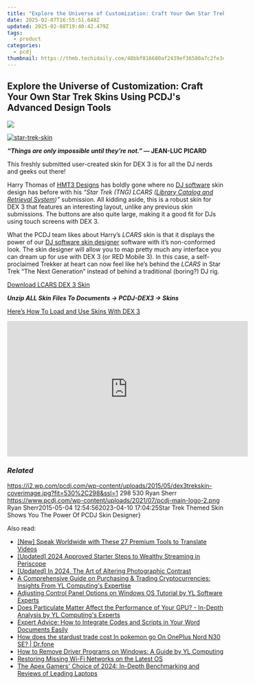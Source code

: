 ```yaml
---
title: "Explore the Universe of Customization: Craft Your Own Star Trek Skins Using PCDJ's Advanced Design Tools"
date: 2025-02-07T16:55:51.648Z
updated: 2025-02-08T19:40:42.479Z
tags:
  - product
categories:
  - pcdj
thumbnail: https://thmb.techidaily.com/48bbf816680af2439ef36580a7c2fe3c4155339daebaab90b2926193e2ffe8d4.png
---
```


## Explore the Universe of Customization: Craft Your Own Star Trek Skins Using PCDJ's Advanced Design Tools

[![](https://i2.wp.com/pcdj.com/wp-content/uploads/2015/05/dex3trekskin-coverimage.jpg?resize=530%2C298&ssl=1)](https://i2.wp.com/pcdj.com/wp-content/uploads/2015/05/dex3trekskin-coverimage.jpg?fit=530%2C298&ssl=1 "dex3trekskin-coverimage")

[![](https://i0.wp.com/pcdj.com/wp-content/uploads/2015/05/star-trek-skin.jpg?fit=300%2C163&ssl=1 "star-trek-skin")](https://i0.wp.com/pcdj.com/wp-content/uploads/2015/05/star-trek-skin.jpg?fit=1030%2C561&ssl=1)

**_“Things are only impossible until they’re not.”_ — JEAN-LUC PICARD**

This freshly submitted user-created skin for DEX 3 is for all the DJ nerds and geeks out there!

Harry Thomas of [HMT3 Designs](http://hmt3design.com) has boldly gone where no [DJ software](https://tools.techidaily.com/pcdj/products/) skin design has before with his _“Star Trek (TNG) LCARS ([Library Catalog and Retrieval System](http://en.wikipedia.org/wiki/LCARS))”_ submission. All kidding aside, this is a robust skin for DEX 3 that features an interesting layout, unlike any previous skin submissions. The buttons are also quite large, making it a good fit for DJs using touch screens with DEX 3.

What the PCDJ team likes about Harry’s _LCARS_ skin is that it displays the power of our [DJ software skin designer](https://tools.techidaily.com/pcdj/products/) software with it’s non-conformed look. The skin designer will allow you to map pretty much any interface you can dream up for use with DEX 3 (or RED Mobile 3). In this case, a self-proclaimed Trekker at heart can now feel like he’s behind the _LCARS_ in Star Trek “The Next Generation” instead of behind a traditional (boring?) DJ rig.

[Download LCARS DEX 3 Skin](https://tools.techidaily.com/pcdj/products/)

_**Unzip ALL Skin Files To Documents -> PCDJ-DEX3 -> Skins**_ 

[Here’s How To Load and Use Skins With DEX 3](https://tools.techidaily.com/pcdj/products/)

<!-- affiliate ads begin -->
<iframe width="560" height="315" src="https://www.youtube.com/embed/O7ChChlyX2o?si=7pMKdN1NZig1kYek" title="YouTube video player" frameborder="0" allow="accelerometer; autoplay; clipboard-write; encrypted-media; gyroscope; picture-in-picture; web-share" referrerpolicy="strict-origin-when-cross-origin" allowfullscreen></iframe>
<!-- affiliate ads end -->

### _Related_

https://i2.wp.com/pcdj.com/wp-content/uploads/2015/05/dex3trekskin-coverimage.jpg?fit=530%2C298&ssl=1 298 530 Ryan Sherr https://www.pcdj.com/wp-content/uploads/2021/07/pcdj-main-logo-2.png Ryan Sherr2015-05-04 12:54:562023-04-10 17:04:25Star Trek Themed Skin Shows You The Power Of PCDJ Skin Designer}

<ins class="adsbygoogle"
     style="display:block"
     data-ad-format="autorelaxed"
     data-ad-client="ca-pub-7571918770474297"
     data-ad-slot="1223367746"></ins>

<ins class="adsbygoogle"
     style="display:block"
     data-ad-client="ca-pub-7571918770474297"
     data-ad-slot="8358498916"
     data-ad-format="auto"
     data-full-width-responsive="true"></ins>

<span class="atpl-alsoreadstyle">Also read:</span>
<div><ul>
<li><a href="https://fox-boxes.techidaily.com/new-speak-worldwide-with-these-27-premium-tools-to-translate-videos/"><u>[New] Speak Worldwide with These 27 Premium Tools to Translate Videos</u></a></li>
<li><a href="https://fox-glue.techidaily.com/updated-2024-approved-starter-steps-to-wealthy-streaming-in-periscope/"><u>[Updated] 2024 Approved Starter Steps to Wealthy Streaming in Periscope</u></a></li>
<li><a href="https://fox-boxes.techidaily.com/updated-in-2024-the-art-of-altering-photographic-contrast/"><u>[Updated] In 2024, The Art of Altering Photographic Contrast</u></a></li>
<li><a href="https://win-updates.techidaily.com/a-comprehensive-guide-on-purchasing-and-trading-cryptocurrencies-insights-from-yl-computings-expertise/"><u>A Comprehensive Guide on Purchasing & Trading Cryptocurrencies: Insights From YL Computing's Expertise</u></a></li>
<li><a href="https://win-updates.techidaily.com/adjusting-control-panel-options-on-windows-os-tutorial-by-yl-software-experts/"><u>Adjusting Control Panel Options on Windows OS Tutorial by YL Software Experts</u></a></li>
<li><a href="https://win-updates.techidaily.com/does-particulate-matter-affect-the-performance-of-your-gpu-in-depth-analysis-by-yl-computings-experts/"><u>Does Particulate Matter Affect the Performance of Your GPU? - In-Depth Analysis by YL Computing's Experts</u></a></li>
<li><a href="https://techtrends.techidaily.com/expert-advice-how-to-integrate-codes-and-scripts-in-your-word-documents-easily/"><u>Expert Advice: How to Integrate Codes and Scripts in Your Word Documents Easily</u></a></li>
<li><a href="https://android-pokemon-go.techidaily.com/how-does-the-stardust-trade-cost-in-pokemon-go-on-oneplus-nord-n30-se-drfone-by-drfone-virtual-android/"><u>How does the stardust trade cost In pokemon go On OnePlus Nord N30 SE? | Dr.fone</u></a></li>
<li><a href="https://win-updates.techidaily.com/how-to-remove-driver-programs-on-windows-a-guide-by-yl-computing/"><u>How to Remove Driver Programs on Windows: A Guide by YL Computing</u></a></li>
<li><a href="https://win11-tips.techidaily.com/restoring-missing-wi-fi-networks-on-the-latest-os/"><u>Restoring Missing Wi-Fi Networks on the Latest OS</u></a></li>
<li><a href="https://hardware-help.techidaily.com/the-apex-gamers-choice-of-2024-in-depth-benchmarking-and-reviews-of-leading-laptops/"><u>The Apex Gamers' Choice of 2024: In-Depth Benchmarking and Reviews of Leading Laptops</u></a></li>
</ul></div>

